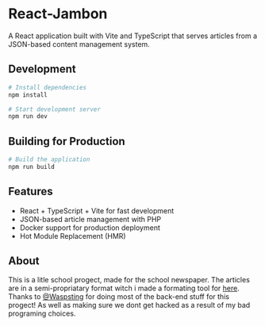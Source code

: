 # React-Jambon

A React application built with Vite and TypeScript that serves articles from a JSON-based content management system.

## Development

```bash
# Install dependencies
npm install

# Start development server
npm run dev
```

## Building for Production

```bash
# Build the application
npm run build
```

## Features

- React + TypeScript + Vite for fast development
- JSON-based article management with PHP
- Docker support for production deployment
- Hot Module Replacement (HMR)


## About 
This is a litle school progect, made for the school newspaper. The articles are in a semi-propriatary format witch i made a formating tool for [here](https://github.com/t0t0r0-cat/BeanPycager/). Thanks to [@Waspsting](https://github.com/Waspsting) for doing most of the back-end stuff for this progect! As well as making sure we dont get hacked as a result of my bad programing choices.

